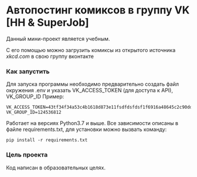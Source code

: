 # Автопостинг комиксов в группу VK [HH & SuperJob]

Данный мини-проект является учебным.

С его помощью можно загрузить комиксы из открытого источника *xkcd.com* в свою группу вконтакте


### Как запустить
Для запуска программы необходимо предварительно создать файл окружения .env
и указать VK_ACCESS_TOKEN (для доступа к API), VK_GROUP_ID
Пример:
```
VK_ACCESS_TOKEN=43tf34f34a53c4b1618d873e11fsdfdsfdsf1f6916a48645c2c90dd65d3a61e4f32d8bdd6dac45t3r
VK_GROUP_ID=124536812
```

Работает на версиях Python3.7 и выше. 
Все зависимости описаны в файле requirements.txt, для установки можно вызвать команду:
```
pip install -r requirements.txt
```

### Цель проекта

Код написан в образовательных целях.
